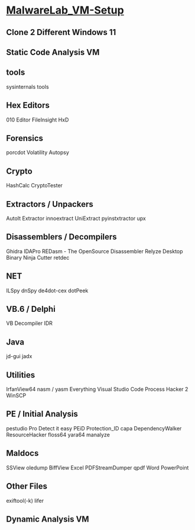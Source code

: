 # [MalwareLab_VM-Setup](https://github.com/f0wl/MalwareLab_VM-Setup/blob/main/README.md)

## Clone 2 Different Windows 11


## Static Code Analysis VM

tools
-----
sysinternals tools

Hex Editors
-----
010 Editor
FileInsight
HxD

Forensics
-----
porcdot
Volatility
Autopsy

Crypto
-----
HashCalc
CryptoTester

Extractors / Unpackers
-----
AutoIt Extractor
innoextract
UniExtract
pyinstxtractor
upx

Disassemblers / Decompilers
-----
Ghidra
IDAPro
REDasm - The OpenSource Disassembler
Relyze Desktop
Binary Ninja
Cutter
retdec

NET
-----
ILSpy
dnSpy
de4dot-cex
dotPeek

VB.6 / Delphi
-----
VB Decompiler
IDR

Java
-----
jd-gui
jadx

Utilities
-----
IrfanView64
nasm / yasm
Everything
Visual Studio Code
Process Hacker 2
WinSCP

PE / Initial Analysis
-----
pestudio Pro
Detect it easy
PEiD
Protection_ID
capa
DependencyWalker
ResourceHacker
floss64
yara64
manalyze

Maldocs
-----
SSView
oledump
BiffView
Excel
PDFStreamDumper
qpdf
Word
PowerPoint


Other Files
-----
exiftool(-k)
lifer


## Dynamic Analysis VM